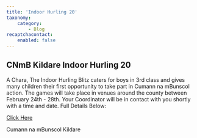 ```yaml
---
title: 'Indoor Hurling 20'
taxonomy:
    category:
        - Blog
recaptchacontact:
    enabled: false
---
```


## CNmB Kildare Indoor Hurling 20

A Chara,
The Indoor Hurling Blitz caters for boys in 3rd class and gives many children their first opportunity to take part in Cumann na mBunscol action. The games will take place in venues around the county between February 24th - 28th.  Your Coordinator will be in contact with you shortly with a time and date.
Full Details Below:

[Click Here](https://docs.google.com/document/d/17losDzubSr6xW9YcxJZJA1dq6o70CQVXAStzN0dnpS8/edit?usp=sharing)

Cumann na mBunscol Kildare